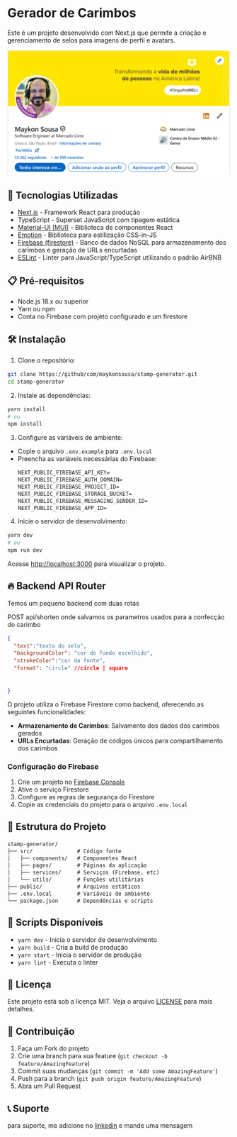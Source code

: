 # Gerador de Carimbos

Este é um projeto desenvolvido com Next.js que permite a criação e gerenciamento de selos para imagens de perfil e avatars.

![Gerador de Carimbos](/public/images/readme.png)

## 🚀 Tecnologias Utilizadas

- [Next.js](https://nextjs.org) - Framework React para produção
- TypeScript - Superset JavaScript com tipagem estática
- [Material-UI (MUI)](https://mui.com/) - Biblioteca de componentes React
- [Emotion](https://emotion.sh/) - Biblioteca para estilização CSS-in-JS
- [Firebase (firestore)](https://firebase.google.com/) - Banco de dados NoSQL para armazenamento dos carimbos e geração de URLs encurtadas
- [ESLint](https://eslint.org) - Linter para JavaScript/TypeScript utilizando o padrão AirBNB

## 📋 Pré-requisitos

- Node.js 18.x ou superior
- Yarn ou npm
- Conta no Firebase com projeto configurado e um firestore []()

## 🛠️ Instalação

1. Clone o repositório:

```bash
git clone https://github/com/maykonsousa/stamp-generator.git
cd stamp-generator
```

2. Instale as dependências:

```bash
yarn install
# ou
npm install
```

3. Configure as variáveis de ambiente:

- Copie o arquivo `.env.example` para `.env.local`
- Preencha as variáveis necessárias do Firebase:
  ```
  NEXT_PUBLIC_FIREBASE_API_KEY=
  NEXT_PUBLIC_FIREBASE_AUTH_DOMAIN=
  NEXT_PUBLIC_FIREBASE_PROJECT_ID=
  NEXT_PUBLIC_FIREBASE_STORAGE_BUCKET=
  NEXT_PUBLIC_FIREBASE_MESSAGING_SENDER_ID=
  NEXT_PUBLIC_FIREBASE_APP_ID=
  ```

4. Inicie o servidor de desenvolvimento:

```bash
yarn dev
# ou
npm run dev
```

Acesse [http://localhost:3000](http://localhost:3000) para visualizar o projeto.

## 🔥 Backend API Router

Temos um pequeno backend com duas rotas

POST api/shorten onde salvamos os parametros usados para a confecção do carimbo

```JSON
{
  "text":"texto do selo",
  "backgroundColor": "cor do fundo escolhido",
  "strokeColor":"cor da fonte",
  "format": "circle" //circle | square


}

```

O projeto utiliza o Firebase Firestore como backend, oferecendo as seguintes funcionalidades:

- **Armazenamento de Carimbos**: Salvamento dos dados dos carimbos gerados
- **URLs Encurtadas**: Geração de códigos únicos para compartilhamento dos carimbos

### Configuração do Firebase

1. Crie um projeto no [Firebase Console](https://console.firebase.google.com/)
2. Ative o serviço Firestore
3. Configure as regras de segurança do Firestore
4. Copie as credenciais do projeto para o arquivo `.env.local`

## 📁 Estrutura do Projeto

```
stamp-generator/
├── src/              # Código fonte
│   ├── components/   # Componentes React
│   ├── pages/        # Páginas da aplicação
│   ├── services/     # Serviços (Firebase, etc)
│   └── utils/        # Funções utilitárias
├── public/           # Arquivos estáticos
├── .env.local        # Variáveis de ambiente
└── package.json      # Dependências e scripts
```

## 🔧 Scripts Disponíveis

- `yarn dev` - Inicia o servidor de desenvolvimento
- `yarn build` - Cria a build de produção
- `yarn start` - Inicia o servidor de produção
- `yarn lint` - Executa o linter

## 📝 Licença

Este projeto está sob a licença MIT. Veja o arquivo [LICENSE](LICENSE) para mais detalhes.

## 👥 Contribuição

1. Faça um Fork do projeto
2. Crie uma branch para sua feature (`git checkout -b feature/AmazingFeature`)
3. Commit suas mudanças (`git commit -m 'Add some AmazingFeature'`)
4. Push para a branch (`git push origin feature/AmazingFeature`)
5. Abra um Pull Request

## 📞 Suporte

para suporte, me adicione no [linkedin](https://linkedin.com/in/maykonsousa) e mande uma mensagem
